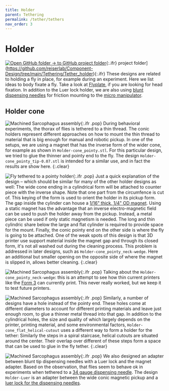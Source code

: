 ```yaml
---
title: Holder
parent: Tethering
permalink: /tether/tethers
nav_order: 3
---
```


# Holder 

[![Open GitHub folder]({{"/assets/img/GitHub-Mark-32px.png"|relative_url}}) → to GitHub project folder](https://github.com/reiserlab/Component-Design/tree/main/Support/Holder_Tablet){:.ifr}
 project folder](https://github.com/reiserlab/Component-Design/tree/main/Tethering/Tether_holder){:.ifr}
These designs are related to holding a fly in place, for example during an experiment. Here we list ideas to body fixate a fly. Take a look at [Flyplate]({{site.baseurl}}/tether/flyplate), if you are looking for head fixation. In addition to the Luer lock holder, we are also using [blunt dispensing needles]({{site.baseurl}}/extra/dispensing-needle) for friction mounting to the [micro manipulator]({{site.baseurl}}/tether/micromanipulator).

## Holder cone

![Machined Sarcophagus assembly]({{"/assets/img/Tethering/Tether_mount/Tether_holder_cone_tip-0.07.png"|relative_url}}){:.ifr .pop}
During behavioral experiments, the thorax of flies is tethered to a thin thread. The conic holders represent different approaches on how to mount the thin thread to material that is big enough for manual and robotic pickup. In one of the setups, we are using a magnet that has the inverse form of the wider cone, for example as shown in `Holder-cone_pointy.stl`. For this particular design, we tried to glue the thinner and pointy end to the fly. The design `Holder-cone_pointy_tip-0.07.stl` is intended for a similar use, and in fact the results are show here.
{:.clear}

![Fly tethered to a pointy holder]({{"/assets/img/Tethering/Tether_mount/Tether_holder_cone_tip-0.07_form3_03_2019-11_fly.jpg"|relative_url}}){:.ifr .pop}
Just a quick explanation of the design – which should be similar for many of the other holder designs as well: The wide cone ending in a cylindrical form will be attached to counter piece with the inverse shape. Note that one part from the circumfence is cut of. This keying of the form is used to orient the holder in its pickup form. The gap inside the cylinder can house a [1/16" thick, 1/4" OD magnet](https://www.mcmaster.com/5862k141). Using a static magnet has the advantage that an inverse electro-magnetic field can be used to push the holder away from the pickup. Instead, a metal piece can be used if only static magnetism is needed. The long and thin cylindric share below the large and flat cylinder is required to provide space for the mount. Finally, the conic pointy end on the other side is where the fly is going to be attached. One of the weak spots of this design is that 3D printer use support material inside the magnet gap and through its closed form, it's not all washed out during the cleaning process. This problem is addressed in later designs, such as `Holder-cone_pointy_neck-wedge`. Here an additional but smaller opening on the opposite side of where the magnet is slipped in, allows better cleaning.
{:.clear}

![Machined Sarcophagus assembly]({{"/assets/img/Tethering/Tether_mount/Tether_holder_cone_tip_neck-wedge.png"|relative_url}}){:.ifr .pop}
Talking about the `Holder-cone_pointy_neck-wedge`: this is an attempt to see how thin current printers like the [Form 3]({{site.baseurl}}/production) can currently print. This never really worked, but we keep it to test future printers.

![Machined Sarcophagus assembly]({{"/assets/img/Tethering/Tether_mount/Tether_holder_flat-cone_hole-0.3mm.png"|relative_url}}){:.ifr .pop}
Similarly, a number of designs have a hole instead of the pointy end. These holes come at different diameters to account for different printing materials and leave just enough room, to glue a thinner metal thread into that gap. In addition to the cylindrical holes, the size and quality of which largely depends on the printer, printing material, and some environmental factors, `Holder-cone_flat_helical-cutout` uses a different way to form a holder for the tether: Similarly the steps in a spiral staircase, helical cutouts are situated around the center. Their overlap over different of these steps form a space that can be used to glue in the fly tether.
{:.clear}

![Machined Sarcophagus assembly]({{"/assets/img/Tethering/Tether_mount/Adapter_Magnet_Luer.png"|relative_url}}){:.ifr .pop}
We also designed an adapter between blunt tip dispensing needles with a Luer lock and the magnet adapter. Based on the observation, that flies seem to behave ok in experiments when tethered to a [34 gauge dispensing needle](https://www.amazon.com/dp/B01FI9GKL0/). The design `Holder-Luer` is an adapter between the wide conic magnetic pickup and a [luer lock for the dispensing needles]({{site.baseurl}}/extra/dispensing-needle).
